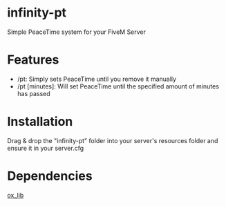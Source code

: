 # infinity-pt
Simple PeaceTime system for your FiveM Server

# Features
- /pt: Simply sets PeaceTime until you remove it manually
- /pt [minutes]: Will set PeaceTime until the specified amount of minutes has passed

# Installation
Drag & drop the "infinity-pt" folder into your server's resources folder and ensure it in your server.cfg

# Dependencies
[ox_lib](https://github.com/overextended/ox_lib)
